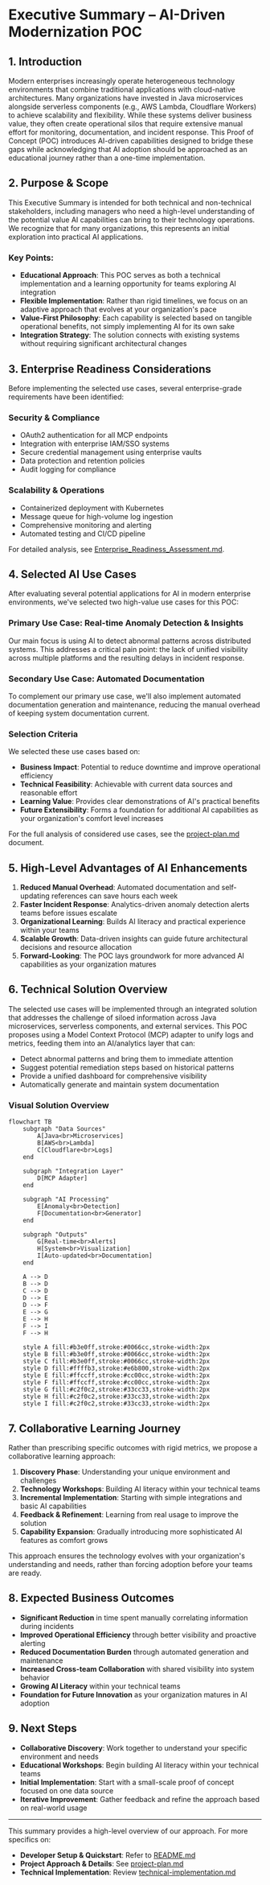 # Executive Summary – AI-Driven Modernization POC

## 1. Introduction

Modern enterprises increasingly operate heterogeneous technology environments that combine traditional applications with cloud-native architectures. Many organizations have invested in Java microservices alongside serverless components (e.g., AWS Lambda, Cloudflare Workers) to achieve scalability and flexibility. While these systems deliver business value, they often create operational silos that require extensive manual effort for monitoring, documentation, and incident response. This Proof of Concept (POC) introduces AI-driven capabilities designed to bridge these gaps while acknowledging that AI adoption should be approached as an educational journey rather than a one-time implementation.

## 2. Purpose & Scope

This Executive Summary is intended for both technical and non-technical stakeholders, including managers who need a high-level understanding of the potential value AI capabilities can bring to their technology operations. We recognize that for many organizations, this represents an initial exploration into practical AI applications.

### Key Points:

- **Educational Approach**: This POC serves as both a technical implementation and a learning opportunity for teams exploring AI integration
- **Flexible Implementation**: Rather than rigid timelines, we focus on an adaptive approach that evolves at your organization's pace
- **Value-First Philosophy**: Each capability is selected based on tangible operational benefits, not simply implementing AI for its own sake
- **Integration Strategy**: The solution connects with existing systems without requiring significant architectural changes

## 3. Enterprise Readiness Considerations

Before implementing the selected use cases, several enterprise-grade requirements have been identified:

### Security & Compliance

- OAuth2 authentication for all MCP endpoints
- Integration with enterprise IAM/SSO systems
- Secure credential management using enterprise vaults
- Data protection and retention policies
- Audit logging for compliance

### Scalability & Operations

- Containerized deployment with Kubernetes
- Message queue for high-volume log ingestion
- Comprehensive monitoring and alerting
- Automated testing and CI/CD pipeline

For detailed analysis, see [Enterprise_Readiness_Assessment.md](./Enterprise_Readiness_Assessment.md).

## 4. Selected AI Use Cases

After evaluating several potential applications for AI in modern enterprise environments, we've selected two high-value use cases for this POC:

### Primary Use Case: Real-time Anomaly Detection & Insights

Our main focus is using AI to detect abnormal patterns across distributed systems. This addresses a critical pain point: the lack of unified visibility across multiple platforms and the resulting delays in incident response.

### Secondary Use Case: Automated Documentation

To complement our primary use case, we'll also implement automated documentation generation and maintenance, reducing the manual overhead of keeping system documentation current.

### Selection Criteria

We selected these use cases based on:

- **Business Impact**: Potential to reduce downtime and improve operational efficiency
- **Technical Feasibility**: Achievable with current data sources and reasonable effort
- **Learning Value**: Provides clear demonstrations of AI's practical benefits
- **Future Extensibility**: Forms a foundation for additional AI capabilities as your organization's comfort level increases

For the full analysis of considered use cases, see the [project-plan.md](./project-plan.md) document.

## 5. High-Level Advantages of AI Enhancements

1. **Reduced Manual Overhead**: Automated documentation and self-updating references can save hours each week
2. **Faster Incident Response**: Analytics-driven anomaly detection alerts teams before issues escalate
3. **Organizational Learning**: Builds AI literacy and practical experience within your teams
4. **Scalable Growth**: Data-driven insights can guide future architectural decisions and resource allocation
5. **Forward-Looking**: The POC lays groundwork for more advanced AI capabilities as your organization matures

## 6. Technical Solution Overview

The selected use cases will be implemented through an integrated solution that addresses the challenge of siloed information across Java microservices, serverless components, and external services. This POC proposes using a Model Context Protocol (MCP) adapter to unify logs and metrics, feeding them into an AI/analytics layer that can:

- Detect abnormal patterns and bring them to immediate attention
- Suggest potential remediation steps based on historical patterns
- Provide a unified dashboard for comprehensive visibility
- Automatically generate and maintain system documentation

### Visual Solution Overview

```mermaid
flowchart TB
    subgraph "Data Sources"
        A[Java<br>Microservices]
        B[AWS<br>Lambda]
        C[Cloudflare<br>Logs]
    end

    subgraph "Integration Layer"
        D[MCP Adapter]
    end

    subgraph "AI Processing"
        E[Anomaly<br>Detection]
        F[Documentation<br>Generator]
    end

    subgraph "Outputs"
        G[Real-time<br>Alerts]
        H[System<br>Visualization]
        I[Auto-updated<br>Documentation]
    end

    A --> D
    B --> D
    C --> D
    D --> E
    D --> F
    E --> G
    E --> H
    F --> I
    F --> H

    style A fill:#b3e0ff,stroke:#0066cc,stroke-width:2px
    style B fill:#b3e0ff,stroke:#0066cc,stroke-width:2px
    style C fill:#b3e0ff,stroke:#0066cc,stroke-width:2px
    style D fill:#ffffb3,stroke:#e6b800,stroke-width:2px
    style E fill:#ffccff,stroke:#cc00cc,stroke-width:2px
    style F fill:#ffccff,stroke:#cc00cc,stroke-width:2px
    style G fill:#c2f0c2,stroke:#33cc33,stroke-width:2px
    style H fill:#c2f0c2,stroke:#33cc33,stroke-width:2px
    style I fill:#c2f0c2,stroke:#33cc33,stroke-width:2px
```

## 7. Collaborative Learning Journey

Rather than prescribing specific outcomes with rigid metrics, we propose a collaborative learning approach:

1. **Discovery Phase**: Understanding your unique environment and challenges
2. **Technology Workshops**: Building AI literacy within your technical teams
3. **Incremental Implementation**: Starting with simple integrations and basic AI capabilities
4. **Feedback & Refinement**: Learning from real usage to improve the solution
5. **Capability Expansion**: Gradually introducing more sophisticated AI features as comfort grows

This approach ensures the technology evolves with your organization's understanding and needs, rather than forcing adoption before your teams are ready.

## 8. Expected Business Outcomes

- **Significant Reduction** in time spent manually correlating information during incidents
- **Improved Operational Efficiency** through better visibility and proactive alerting
- **Reduced Documentation Burden** through automated generation and maintenance
- **Increased Cross-team Collaboration** with shared visibility into system behavior
- **Growing AI Literacy** within your technical teams
- **Foundation for Future Innovation** as your organization matures in AI adoption

## 9. Next Steps

- **Collaborative Discovery**: Work together to understand your specific environment and needs
- **Educational Workshops**: Begin building AI literacy within your technical teams
- **Initial Implementation**: Start with a small-scale proof of concept focused on one data source
- **Iterative Improvement**: Gather feedback and refine the approach based on real-world usage

---

This summary provides a high-level overview of our approach. For more specifics on:

- **Developer Setup & Quickstart**: Refer to [README.md](./README.md)
- **Project Approach & Details**: See [project-plan.md](./project-plan.md)
- **Technical Implementation**: Review [technical-implementation.md](./technical-implementation.md)
